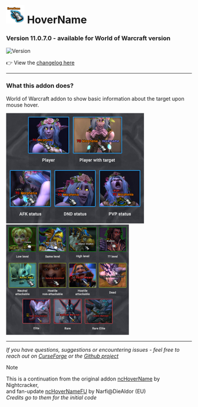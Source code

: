 # <img src="/media/hovername-icon.png" width="50" height="50"> HoverName


### Version 11.0.7.0 - available for World of Warcraft version
![Version](https://img.shields.io/badge/version-11.0.7-059212)

👉 View the [changelog here](./CHANGELOG.md)

---

### What this addon does?
World of Warcraft addon to show basic information about the target upon mouse hover.

<img src="/media/hovername-player.jpg" height="300"> <img src="/media/hovername-npcs.jpg" height="300">

---

_If you have questions, suggestions or encountering issues - feel free to reach out on [CurseForge](https://www.curseforge.com/wow/addons/hovername) or the [Github project](https://github.com/MorphieBlossom/wow-hovername)_

> [!NOTE]
> This is a continuation from the original addon [ncHoverName](https://www.wowinterface.com/downloads/info16012-ncHoverName.html) by Nightcracker,  
> and fan-update [ncHoverNameFU](https://www.wowinterface.com/downloads/info24902-ncHoverNameFU.html#info) by Narfi@DieAldor (EU)  
> _Credits go to them for the initial code_
